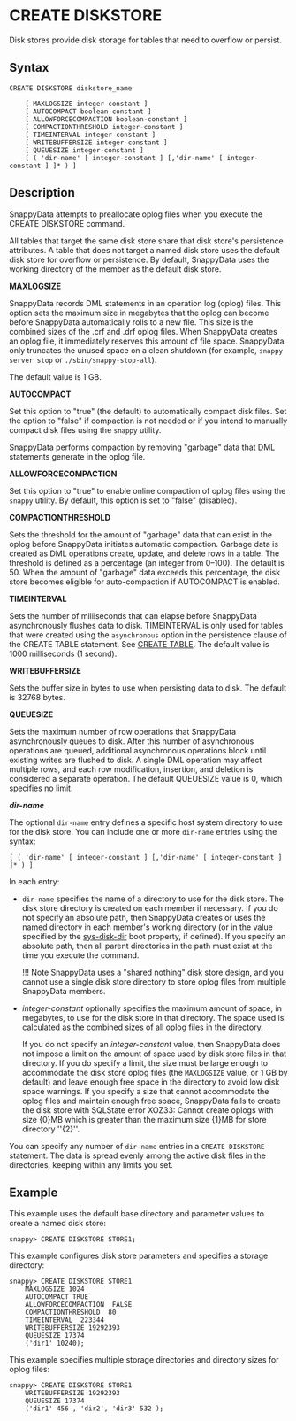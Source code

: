 # CREATE DISKSTORE

Disk stores provide disk storage for tables that need to overflow or persist.

## Syntax

``` pre
CREATE DISKSTORE diskstore_name

    [ MAXLOGSIZE integer-constant ]
    [ AUTOCOMPACT boolean-constant ]
    [ ALLOWFORCECOMPACTION boolean-constant ]
    [ COMPACTIONTHRESHOLD integer-constant ]
    [ TIMEINTERVAL integer-constant ]
    [ WRITEBUFFERSIZE integer-constant ]
    [ QUEUESIZE integer-constant ]
    [ ( 'dir-name' [ integer-constant ] [,'dir-name' [ integer-constant ] ]* ) ]
```

## Description

SnappyData attempts to preallocate oplog files when you execute the CREATE DISKSTORE command. 

<!-- See [Preventing Disk Full Errors](../../best_practices/prevent_disk_full_errors.md) for more information.
-->
All tables that target the same disk store share that disk store's persistence attributes. A table that does not target a named disk store uses the default disk store for overflow or persistence. By default, SnappyData uses the working directory of the member as the default disk store.


**MAXLOGSIZE**

SnappyData records DML statements in an operation log (oplog) files. This option sets the maximum size in megabytes that the oplog can become before SnappyData automatically rolls to a new file. This size is the combined sizes of the <span class="ph filepath">.crf</span> and <span class="ph filepath">.drf</span> oplog files. When SnappyData creates an oplog file, it immediately reserves this amount of file space. SnappyData only truncates the unused space on a clean shutdown (for example, `snappy server stop` or `./sbin/snappy-stop-all`).

The default value is 1 GB.

**AUTOCOMPACT**

Set this option to "true" (the default) to automatically compact disk files. Set the option to "false" if compaction is not needed or if you intend to manually compact disk files using the `snappy` utility.

SnappyData performs compaction by removing "garbage" data that DML statements generate in the oplog file.

**ALLOWFORCECOMPACTION**

Set this option to "true" to enable online compaction of oplog files using the `snappy` utility. By default, this option is set to "false" (disabled).

**COMPACTIONTHRESHOLD**

Sets the threshold for the amount of "garbage" data that can exist in the oplog before SnappyData initiates automatic compaction. Garbage data is created as DML operations create, update, and delete rows in a table. The threshold is defined as a percentage (an integer from 0–100). The default is 50. When the amount of "garbage" data exceeds this percentage, the disk store becomes eligible for auto-compaction if AUTOCOMPACT is enabled.

**TIMEINTERVAL**

Sets the number of milliseconds that can elapse before SnappyData asynchronously flushes data to disk. TIMEINTERVAL is only used for tables that were created using the `asynchronous` option in the persistence clause of the CREATE TABLE statement. See [CREATE TABLE](create-table.md). The default value is 1000 milliseconds (1 second).

**WRITEBUFFERSIZE**

Sets the buffer size in bytes to use when persisting data to disk. The default is 32768 bytes.

**QUEUESIZE**

Sets the maximum number of row operations that SnappyData asynchronously queues to disk. After this number of asynchronous operations are queued, additional asynchronous operations block until existing writes are flushed to disk. A single DML operation may affect multiple rows, and each row modification, insertion, and deletion is considered a separate operation. The default QUEUESIZE value is 0, which specifies no limit.

***dir-name***

The optional `dir-name` entry defines a specific host system directory to use for the disk store. You can include one or more `dir-name` entries using the syntax:

``` pre
[ ( 'dir-name' [ integer-constant ] [,'dir-name' [ integer-constant ] ]* ) ]
```

In each entry:

* `dir-name` specifies the name of a directory to use for the disk store. The disk store directory is created on each member if necessary. If you do not specify an absolute path, then SnappyData creates or uses the named directory in each member's working directory (or in the value specified by the [sys-disk-dir](../../reference/configuration_parameters/sys-disk-dir.md) boot property, if defined). If you specify an absolute path, then all parent directories in the path must exist at the time you execute the command.

	!!! Note 
    	SnappyData uses a "shared nothing" disk store design, and you cannot use a single disk store directory to store oplog files from multiple SnappyData members. 

*   *integer-constant* optionally specifies the maximum amount of space, in megabytes, to use for the disk store in that directory. The space used is calculated as the combined sizes of all oplog files in the directory.

    If you do not specify an *integer-constant* value, then SnappyData does not impose a limit on the amount of space used by disk store files in that directory. If you do specify a limit, the size must be large enough to accommodate the disk store oplog files (the `MAXLOGSIZE` value, or 1 GB by default) and leave enough free space in the directory to avoid low disk space warnings. If you specify a size that cannot accommodate the oplog files and maintain enough free space, SnappyData fails to create the disk store with SQLState error XOZ33: Cannot create oplogs with size {0}MB which is greater than the maximum size {1}MB for store directory ''{2}''.

You can specify any number of `dir-name` entries in a `CREATE DISKSTORE` statement. The data is spread evenly among the active disk files in the directories, keeping within any limits you set.

## Example

This example uses the default base directory and parameter values to create a named disk store:

``` pre
snappy> CREATE DISKSTORE STORE1;
```

This example configures disk store parameters and specifies a storage directory:

``` pre
snappy> CREATE DISKSTORE STORE1 
    MAXLOGSIZE 1024 
    AUTOCOMPACT TRUE
    ALLOWFORCECOMPACTION  FALSE 
    COMPACTIONTHRESHOLD  80
    TIMEINTERVAL  223344
    WRITEBUFFERSIZE 19292393
    QUEUESIZE 17374
    ('dir1' 10240);
```

This example specifies multiple storage directories and directory sizes for oplog files:

``` pre
snappy> CREATE DISKSTORE STORE1 
    WRITEBUFFERSIZE 19292393
    QUEUESIZE 17374
    ('dir1' 456 , 'dir2', 'dir3' 532 );
```


